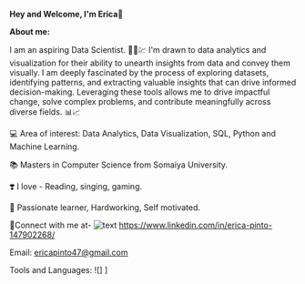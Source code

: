 **Hey and Welcome, I'm Erica**👋

**About me:**

I am an aspiring Data Scientist. 👩‍💼💹
I'm drawn to data analytics and visualization for their ability to unearth insights from data and convey them visually. I am deeply fascinated by the process of exploring datasets, identifying patterns, and extracting valuable insights that can drive informed decision-making. Leveraging these tools allows me to drive impactful change, solve complex problems, and contribute meaningfully across diverse fields. 📊📈

💻 Area of interest: Data Analytics, Data Visualization, SQL, Python and Machine Learning.

📚 Masters in Computer Science from Somaiya University.

❣️ I love - Reading, singing, gaming. 

🌟 Passionate learner, Hardworking, Self motivated.

🔗Connect with me at-
![text](https:[//img.shields.io/badge/LinkedIn-0077B5?style=for-the-badge&logo=linkedin&logoColor=white](https://play.google.com/store/apps/details?id=com.linkedin.android&hl=en_US)) https://www.linkedin.com/in/erica-pinto-147902268/   

Email: ericapinto47@gmail.com

Tools and Languages: ![]
]

